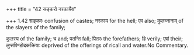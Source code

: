 +++
title = "42 सङ्करो नरकायैव"

+++
1.42 सङ्करः confusion of castes; नरकाय for the hell; एव also;
कुलघ्नानाम् of the slayers of the family;  
  
कुलस्य of the family; च and; पतन्ति fall; पितरः the forefathers; हि
verily; एषां their; लुप्तपिण्डोदकक्रियाः deprived of the offerings of
ricall and water.No Commentary.
